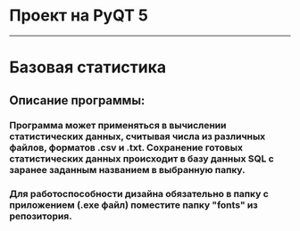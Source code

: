 # Проект на PyQT 5

---

# Базовая статистика

## Описание программы:

### Программа может применяться в вычислении статистических данных, считывая числа из различных файлов, форматов .csv и .txt. Сохранение готовых статистических данных происходит в базу данных SQL с заранее заданным названием в выбранную папку.

### Для работоспособности дизайна обязательно в папку с приложением (.exe файл) поместите папку "fonts" из репозитория.